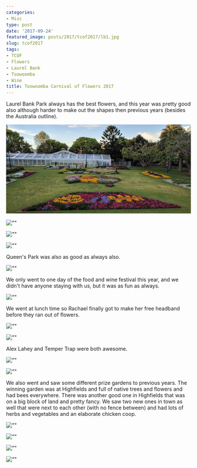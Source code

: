 ```yaml
---
categories:
- Misc
type: post
date: '2017-09-24'
featured_image: posts/2017/tcof2017/lb1.jpg
slug: tcof2017
tags:
- TCOF
- Flowers
- Laurel Bank
- Toowoomba
- Wine
title: Toowoomba Carnival of Flowers 2017
---
```


Laurel Bank Park always has the best flowers, and this year was pretty good also although harder to make out the shapes then previous years (besides the Australia outline).

![""](lb1.jpg "")

![""](lb2.jpg "")

![""](lb3.jpg "")

![""](lb4.jpg "")

Queen's Park was also as good as always also.

![""](qp.jpg "")

We only went to one day of the food and wine festival this year, and we didn't have anyone staying with us, but it was as fun as always.

![""](festival1.jpg "")

We went at lunch time so Rachael finally got to make her free headband before they ran out of flowers.

![""](festival2.jpg "")

![""](festival3.jpg "")

Alex Lahey and Temper Trap were both awesome.

![""](alexlahey.jpg "")

![""](tempertrap.jpg "")

We also went and saw some different prize gardens to previous years. The winning garden was at Highfields and full of native trees and flowers and had bees everywhere. There was another good one in Highfields that was on a big block of land and pretty fancy. We saw two new ones in town as well that were next to each other (with no fence between) and had lots of herbs and vegetables and an elaborate chicken coop.

![""](garden2.jpg "")

![""](garden3.jpg "")

![""](garden1.jpg "")

![""](bee.jpg "")